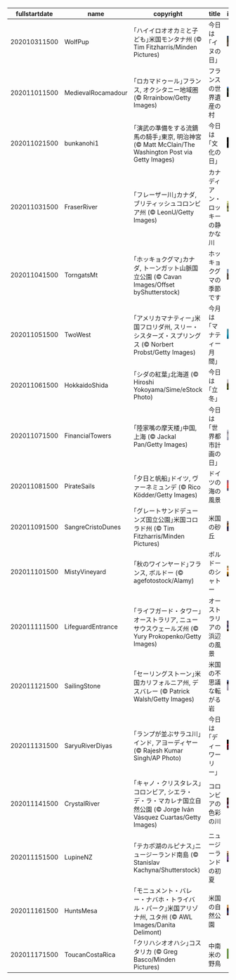 |fullstartdate|name|copyright|title|image|
|--|--|--|--|--|
202010311500|WolfPup|｢ハイイロオオカミと子ども｣米国モンタナ州 (© Tim Fitzharris/Minden Pictures)|今日は｢イヌの日｣|![](/ja-JP/2020/11/202010311500WolfPup.jpg)|
202011011500|MedievalRocamadour|｢ロカマドゥール｣フランス, オクシタニー地域圏 (© Rrrainbow/Getty Images)|フランスの世界遺産の村|![](/ja-JP/2020/11/202011011500MedievalRocamadour.jpg)|
202011021500|bunkanohi1|｢演武の準備をする流鏑馬の騎手｣東京, 明治神宮 (© Matt McClain/The Washington Post via Getty Images)|今日は｢文化の日｣|![](/ja-JP/2020/11/202011021500bunkanohi1.jpg)|
202011031500|FraserRiver|｢フレーザー川｣カナダ, ブリティッシュコロンビア州 (© LeonU/Getty Images)|カナディアン・ロッキーの静かな川|![](/ja-JP/2020/11/202011031500FraserRiver.jpg)|
202011041500|TorngatsMt|｢ホッキョクグマ｣カナダ, トーンガット山脈国立公園 (© Cavan Images/Offset byShutterstock)|ホッキョクグマの季節です|![](/ja-JP/2020/11/202011041500TorngatsMt.jpg)|
202011051500|TwoWest|｢アメリカマナティー｣米国フロリダ州, スリー・シスターズ・スプリングス (© Norbert Probst/Getty Images)|今月は｢マナティー月間｣|![](/ja-JP/2020/11/202011051500TwoWest.jpg)|
202011061500|HokkaidoShida|｢シダの紅葉｣北海道 (© Hiroshi Yokoyama/Sime/eStock Photo)|今日は｢立冬｣|![](/ja-JP/2020/11/202011061500HokkaidoShida.jpg)|
202011071500|FinancialTowers|｢陸家嘴の摩天楼｣中国, 上海 (© Jackal Pan/Getty Images)|今日は｢世界都市計画の日｣|![](/ja-JP/2020/11/202011071500FinancialTowers.jpg)|
202011081500|PirateSails|｢夕日と帆船｣ドイツ, ヴァーネミュンデ (© Rico Ködder/Getty Images)|ドイツの海の風景|![](/ja-JP/2020/11/202011081500PirateSails.jpg)|
202011091500|SangreCristoDunes|｢グレートサンドデューンズ国立公園｣米国コロラド州 (© Tim Fitzharris/Minden Pictures)|米国の砂丘|![](/ja-JP/2020/11/202011091500SangreCristoDunes.jpg)|
202011101500|MistyVineyard|｢秋のワインヤード｣フランス, ボルドー (© agefotostock/Alamy)|ボルドーのシャトー|![](/ja-JP/2020/11/202011101500MistyVineyard.jpg)|
202011111500|LifeguardEntrance|｢ライフガード・タワー｣オーストラリア, ニューサウスウェールズ州 (© Yury Prokopenko/Getty Images)|オーストラリアの浜辺の風景|![](/ja-JP/2020/11/202011111500LifeguardEntrance.jpg)|
202011121500|SailingStone|｢セーリングストーン｣米国カリフォルニア州, デスバレー (© Patrick Walsh/Getty Images)|米国の不思議な転がる岩|![](/ja-JP/2020/11/202011121500SailingStone.jpg)|
202011131500|SaryuRiverDiyas|｢ランプが並ぶサラユ川｣インド, アヨーディヤー (© Rajesh Kumar Singh/AP Photo)|今日は｢ディーワーリー｣|![](/ja-JP/2020/11/202011131500SaryuRiverDiyas.jpg)|
202011141500|CrystalRiver|｢キャノ・クリスタレス｣コロンビア, シエラ・デ・ラ・マカレナ国立自然公園 (© Jorge Iván Vásquez Cuartas/Getty Images)|コロンビアの色彩の川|![](/ja-JP/2020/11/202011141500CrystalRiver.jpg)|
202011151500|LupineNZ|｢テカポ湖のルピナス｣ニュージーランド南島 (© Stanislav Kachyna/Shutterstock)|ニュージーランドの初夏|![](/ja-JP/2020/11/202011151500LupineNZ.jpg)|
202011161500|HuntsMesa|｢モニュメント・バレー・ナバホ・トライバル・パーク｣米国アリゾナ州, ユタ州 (© AWL Images/Danita Delimont)|米国の自然公園|![](/ja-JP/2020/11/202011161500HuntsMesa.jpg)|
202011171500|ToucanCostaRica|｢クリハシオオハシ｣コスタリカ (© Greg Basco/Minden Pictures)|中南米の野鳥|![](/ja-JP/2020/11/202011171500ToucanCostaRica.jpg)|
